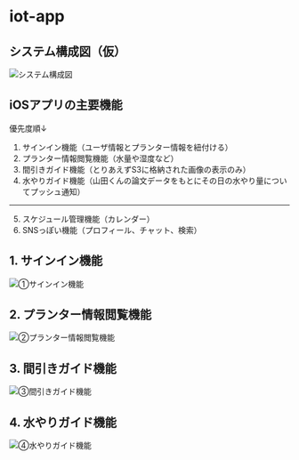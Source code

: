 # iot-app

## システム構成図（仮）
![システム構成図](https://user-images.githubusercontent.com/63495124/118546668-3ad44f00-b793-11eb-9369-f7643bf1e4d8.jpeg)

## iOSアプリの主要機能
優先度順↓
1. サインイン機能（ユーザ情報とプランター情報を紐付ける）
2. プランター情報閲覧機能（水量や湿度など）
3. 間引きガイド機能（とりあえずS3に格納された画像の表示のみ）
4. 水やりガイド機能（山田くんの論文データをもとにその日の水やり量についてプッシュ通知）
--------------------------------------------------------------------------
5. スケジュール管理機能（カレンダー）
6. SNSっぽい機能（プロフィール、チャット、検索）

## 1. サインイン機能
![①サインイン機能](https://user-images.githubusercontent.com/63495124/118545941-3f4c3800-b792-11eb-9375-a090681854fe.jpeg)

## 2. プランター情報閲覧機能
![②プランター情報閲覧機能](https://user-images.githubusercontent.com/63495124/118545950-42dfbf00-b792-11eb-82d2-5ac359d7eb1f.jpeg)

## 3. 間引きガイド機能
![③間引きガイド機能](https://user-images.githubusercontent.com/63495124/118545964-45daaf80-b792-11eb-9d33-a302d806fb1b.jpeg)

## 4. 水やりガイド機能
![④水やりガイド機能](https://user-images.githubusercontent.com/63495124/118546013-5723bc00-b792-11eb-902e-c7d74a133c0b.jpeg)

